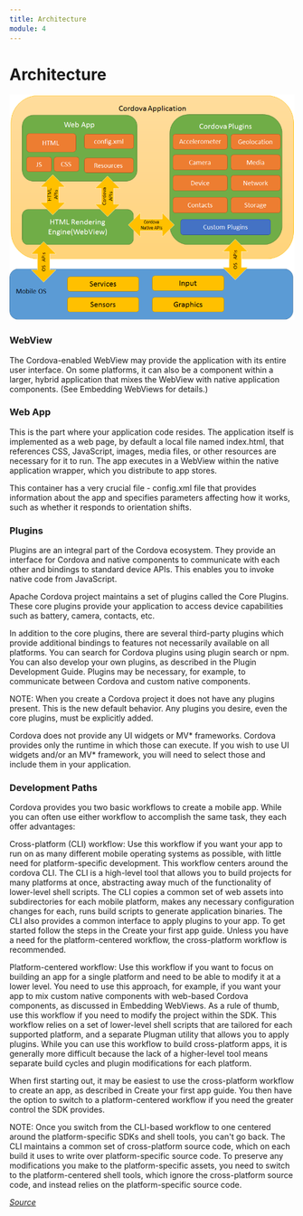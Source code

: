 ```yaml
---
title: Architecture
module: 4
---
```


# Architecture <br />

<img src="../imgs/cordovaapparchitecture.png">

### WebView
The Cordova-enabled WebView may provide the application with its entire user interface. On some platforms, it can also be a component within a larger, hybrid application that mixes the WebView with native application components. (See Embedding WebViews for details.)

### Web App
This is the part where your application code resides. The application itself is implemented as a web page, by default a local file named index.html, that references CSS, JavaScript, images, media files, or other resources are necessary for it to run. The app executes in a WebView within the native application wrapper, which you distribute to app stores.

This container has a very crucial file - config.xml file that provides information about the app and specifies parameters affecting how it works, such as whether it responds to orientation shifts.

### Plugins
Plugins are an integral part of the Cordova ecosystem. They provide an interface for Cordova and native components to communicate with each other and bindings to standard device APIs. This enables you to invoke native code from JavaScript.

Apache Cordova project maintains a set of plugins called the Core Plugins. These core plugins provide your application to access device capabilities such as battery, camera, contacts, etc.

In addition to the core plugins, there are several third-party plugins which provide additional bindings to features not necessarily available on all platforms. You can search for Cordova plugins using plugin search or npm. You can also develop your own plugins, as described in the Plugin Development Guide. Plugins may be necessary, for example, to communicate between Cordova and custom native components.

NOTE: When you create a Cordova project it does not have any plugins present. This is the new default behavior. Any plugins you desire, even the core plugins, must be explicitly added.

Cordova does not provide any UI widgets or MV* frameworks. Cordova provides only the runtime in which those can execute. If you wish to use UI widgets and/or an MV* framework, you will need to select those and include them in your application.

### Development Paths
Cordova provides you two basic workflows to create a mobile app. While you can often use either workflow to accomplish the same task, they each offer advantages:

Cross-platform (CLI) workflow: Use this workflow if you want your app to run on as many different mobile operating systems as possible, with little need for platform-specific development. This workflow centers around the cordova CLI. The CLI is a high-level tool that allows you to build projects for many platforms at once, abstracting away much of the functionality of lower-level shell scripts. The CLI copies a common set of web assets into subdirectories for each mobile platform, makes any necessary configuration changes for each, runs build scripts to generate application binaries. The CLI also provides a common interface to apply plugins to your app. To get started follow the steps in the Create your first app guide. Unless you have a need for the platform-centered workflow, the cross-platform workflow is recommended.

Platform-centered workflow: Use this workflow if you want to focus on building an app for a single platform and need to be able to modify it at a lower level. You need to use this approach, for example, if you want your app to mix custom native components with web-based Cordova components, as discussed in Embedding WebViews. As a rule of thumb, use this workflow if you need to modify the project within the SDK. This workflow relies on a set of lower-level shell scripts that are tailored for each supported platform, and a separate Plugman utility that allows you to apply plugins. While you can use this workflow to build cross-platform apps, it is generally more difficult because the lack of a higher-level tool means separate build cycles and plugin modifications for each platform.

When first starting out, it may be easiest to use the cross-platform workflow to create an app, as described in Create your first app guide. You then have the option to switch to a platform-centered workflow if you need the greater control the SDK provides.

NOTE: Once you switch from the CLI-based workflow to one centered around the platform-specific SDKs and shell tools, you can't go back. The CLI maintains a common set of cross-platform source code, which on each build it uses to write over platform-specific source code. To preserve any modifications you make to the platform-specific assets, you need to switch to the platform-centered shell tools, which ignore the cross-platform source code, and instead relies on the platform-specific source code.

<a href="https://cordova.apache.org/docs/en/latest/guide/overview/" target="_blank"><em>Source</a>